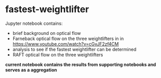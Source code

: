 # fastest-weightlifter
Jupyter notebook contains:
- brief background on optical flow
- Farneback optical flow on the three weightlifters in in https://www.youtube.com/watch?v=cGvJF2zf4CM
- analysis to see if the fastest weightlifter can be determined 
- RAFT optical flow on the three weightlifters

**current notebook contains the results from supporting notebooks and serves as a aggregation**
